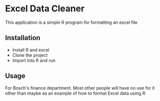 # Excel Data Cleaner

This application is a simple R program for formatting an excel file

## Installation

* Install R and excel
* Clone the project
* Import into R and run

## Usage

For Bosch's finance department. Most other people will have no use for it other than maybe as an example of how to format Excel data using R
